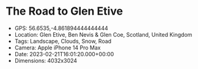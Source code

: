 # The Road to Glen Etive

- GPS: 56.6535,-4.861894444444444
- Location: Glen Etive, Ben Nevis & Glen Coe, Scotland, United Kingdom
- Tags: Landscape, Clouds, Snow, Road
- Camera: Apple iPhone 14 Pro Max
- Date: 2023-02-21T16:01:20.000+00:00
- Dimensions: 4032x3024
